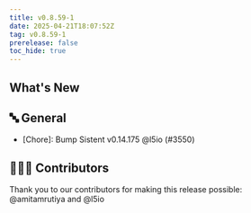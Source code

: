 ```yaml
---
title: v0.8.59-1
date: 2025-04-21T18:07:52Z
tag: v0.8.59-1
prerelease: false
toc_hide: true
---
```


## What's New
## 🔤 General
- [Chore]: Bump Sistent v0.14.175 @l5io (#3550)

## 👨🏽‍💻 Contributors

Thank you to our contributors for making this release possible:
@amitamrutiya and @l5io
